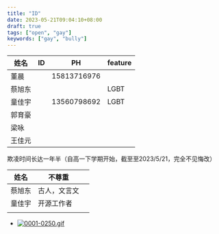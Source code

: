 ```yaml
---
title: "ID"
date: 2023-05-21T09:04:10+08:00
draft: true
tags: ["open", "gay"]
keywords: ["gay", "bully"]
---
```


| 姓名   | ID                        | PH                  | feature |
| ------ | ------------------------- | ------------------- | ------- |
| 董晨   | <!--440303200603198516--> | 15813716976         |         |
| 蔡旭东 | <!--440305200511120415--> | <!--13138893053?--> | LGBT    |
| 童佳宇 | <!--511421200512308692--> | 13560798692         | LGBT    |
| 郭育豪 |                           |                     |         |
| 梁咏   |                           |                     |         |
| 王佳元 |                           |                     |         |

欺凌时间长达一年半（自高一下学期开始，截至至2023/5/21，完全不见悔改）

| 姓名   | 不尊重<!--侮辱--> |      |
| ------ | ----------------- | ---- |
| 蔡旭东 | 古人，文言文      |      |
| 童佳宇 | 开源工作者        |      |
|        |                   |      |



- [![0001-0250.gif](https://img1.imgtp.com/2023/05/21/Acl6uZlN.gif)](https://img1.imgtp.com/2023/05/21/Acl6uZlN.gif)
